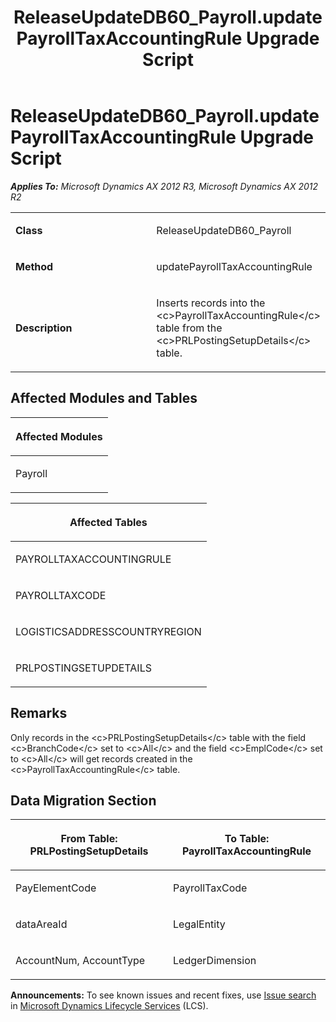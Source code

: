 ﻿---
title: ReleaseUpdateDB60_Payroll.updatePayrollTaxAccountingRule Upgrade Script
TOCTitle: ReleaseUpdateDB60_Payroll.updatePayrollTaxAccountingRule Upgrade Script
ms:assetid: 8ff7c3cd-744c-9469-1104-239d0fe8093f
ms:mtpsurl: https://msdn.microsoft.com/en-us/library/JJ736553(v=AX.60)
ms:contentKeyID: 49709743
ms.date: 05/18/2015
mtps_version: v=AX.60
---

# ReleaseUpdateDB60\_Payroll.updatePayrollTaxAccountingRule Upgrade Script 


_**Applies To:** Microsoft Dynamics AX 2012 R3, Microsoft Dynamics AX 2012 R2_

<table>
<colgroup>
<col style="width: 50%" />
<col style="width: 50%" />
</colgroup>
<tbody>
<tr class="odd">
<td><p><strong>Class</strong></p></td>
<td><p>ReleaseUpdateDB60_Payroll</p></td>
</tr>
<tr class="even">
<td><p><strong>Method</strong></p></td>
<td><p>updatePayrollTaxAccountingRule</p></td>
</tr>
<tr class="odd">
<td><p><strong>Description</strong></p></td>
<td><p>Inserts records into the &lt;c&gt;PayrollTaxAccountingRule&lt;/c&gt; table from the &lt;c&gt;PRLPostingSetupDetails&lt;/c&gt; table.</p></td>
</tr>
</tbody>
</table>


## Affected Modules and Tables

<table>
<colgroup>
<col style="width: 100%" />
</colgroup>
<thead>
<tr class="header">
<th><p>Affected Modules</p></th>
</tr>
</thead>
<tbody>
<tr class="odd">
<td><p>Payroll</p></td>
</tr>
</tbody>
</table>


<table>
<colgroup>
<col style="width: 100%" />
</colgroup>
<thead>
<tr class="header">
<th><p>Affected Tables</p></th>
</tr>
</thead>
<tbody>
<tr class="odd">
<td><p>PAYROLLTAXACCOUNTINGRULE</p></td>
</tr>
<tr class="even">
<td><p>PAYROLLTAXCODE</p></td>
</tr>
<tr class="odd">
<td><p>LOGISTICSADDRESSCOUNTRYREGION</p></td>
</tr>
<tr class="even">
<td><p>PRLPOSTINGSETUPDETAILS</p></td>
</tr>
</tbody>
</table>


## Remarks

Only records in the \<c\>PRLPostingSetupDetails\</c\> table with the field \<c\>BranchCode\</c\> set to \<c\>All\</c\> and the field \<c\>EmplCode\</c\> set to \<c\>All\</c\> will get records created in the \<c\>PayrollTaxAccountingRule\</c\> table.

## Data Migration Section

<table>
<colgroup>
<col style="width: 50%" />
<col style="width: 50%" />
</colgroup>
<thead>
<tr class="header">
<th><p>From Table: PRLPostingSetupDetails</p></th>
<th><p>To Table: PayrollTaxAccountingRule</p></th>
</tr>
</thead>
<tbody>
<tr class="odd">
<td><p>PayElementCode</p></td>
<td><p>PayrollTaxCode</p></td>
</tr>
<tr class="even">
<td><p>dataAreaId</p></td>
<td><p>LegalEntity</p></td>
</tr>
<tr class="odd">
<td><p>AccountNum, AccountType</p></td>
<td><p>LedgerDimension</p></td>
</tr>
</tbody>
</table>

  
**Announcements:** To see known issues and recent fixes, use [Issue search](http://go.microsoft.com/fwlink/?linkid=389258) in [Microsoft Dynamics Lifecycle Services](http://go.microsoft.com/fwlink/?linkid=306505) (LCS).


